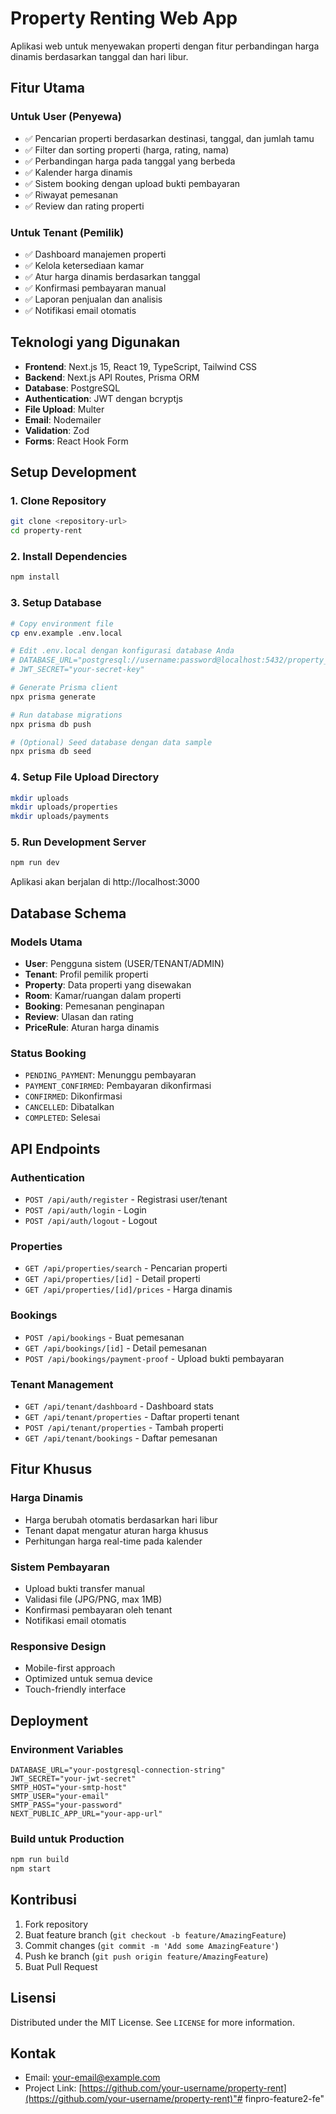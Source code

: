 # Property Renting Web App

Aplikasi web untuk menyewakan properti dengan fitur perbandingan harga dinamis berdasarkan tanggal dan hari libur.

## Fitur Utama

### Untuk User (Penyewa)
- ✅ Pencarian properti berdasarkan destinasi, tanggal, dan jumlah tamu
- ✅ Filter dan sorting properti (harga, rating, nama)
- ✅ Perbandingan harga pada tanggal yang berbeda
- ✅ Kalender harga dinamis
- ✅ Sistem booking dengan upload bukti pembayaran
- ✅ Riwayat pemesanan
- ✅ Review dan rating properti

### Untuk Tenant (Pemilik)
- ✅ Dashboard manajemen properti
- ✅ Kelola ketersediaan kamar
- ✅ Atur harga dinamis berdasarkan tanggal
- ✅ Konfirmasi pembayaran manual
- ✅ Laporan penjualan dan analisis
- ✅ Notifikasi email otomatis

## Teknologi yang Digunakan

- **Frontend**: Next.js 15, React 19, TypeScript, Tailwind CSS
- **Backend**: Next.js API Routes, Prisma ORM
- **Database**: PostgreSQL
- **Authentication**: JWT dengan bcryptjs
- **File Upload**: Multer
- **Email**: Nodemailer
- **Validation**: Zod
- **Forms**: React Hook Form

## Setup Development

### 1. Clone Repository
```bash
git clone <repository-url>
cd property-rent
```

### 2. Install Dependencies
```bash
npm install
```

### 3. Setup Database
```bash
# Copy environment file
cp env.example .env.local

# Edit .env.local dengan konfigurasi database Anda
# DATABASE_URL="postgresql://username:password@localhost:5432/property_rent"
# JWT_SECRET="your-secret-key"

# Generate Prisma client
npx prisma generate

# Run database migrations
npx prisma db push

# (Optional) Seed database dengan data sample
npx prisma db seed
```

### 4. Setup File Upload Directory
```bash
mkdir uploads
mkdir uploads/properties
mkdir uploads/payments
```

### 5. Run Development Server
```bash
npm run dev
```

Aplikasi akan berjalan di http://localhost:3000

## Database Schema

### Models Utama
- **User**: Pengguna sistem (USER/TENANT/ADMIN)
- **Tenant**: Profil pemilik properti
- **Property**: Data properti yang disewakan
- **Room**: Kamar/ruangan dalam properti
- **Booking**: Pemesanan penginapan
- **Review**: Ulasan dan rating
- **PriceRule**: Aturan harga dinamis

### Status Booking
- `PENDING_PAYMENT`: Menunggu pembayaran
- `PAYMENT_CONFIRMED`: Pembayaran dikonfirmasi
- `CONFIRMED`: Dikonfirmasi
- `CANCELLED`: Dibatalkan
- `COMPLETED`: Selesai

## API Endpoints

### Authentication
- `POST /api/auth/register` - Registrasi user/tenant
- `POST /api/auth/login` - Login
- `POST /api/auth/logout` - Logout

### Properties
- `GET /api/properties/search` - Pencarian properti
- `GET /api/properties/[id]` - Detail properti
- `GET /api/properties/[id]/prices` - Harga dinamis

### Bookings
- `POST /api/bookings` - Buat pemesanan
- `GET /api/bookings/[id]` - Detail pemesanan
- `POST /api/bookings/payment-proof` - Upload bukti pembayaran

### Tenant Management
- `GET /api/tenant/dashboard` - Dashboard stats
- `GET /api/tenant/properties` - Daftar properti tenant
- `POST /api/tenant/properties` - Tambah properti
- `GET /api/tenant/bookings` - Daftar pemesanan

## Fitur Khusus

### Harga Dinamis
- Harga berubah otomatis berdasarkan hari libur
- Tenant dapat mengatur aturan harga khusus
- Perhitungan harga real-time pada kalender

### Sistem Pembayaran
- Upload bukti transfer manual
- Validasi file (JPG/PNG, max 1MB)
- Konfirmasi pembayaran oleh tenant
- Notifikasi email otomatis

### Responsive Design
- Mobile-first approach
- Optimized untuk semua device
- Touch-friendly interface

## Deployment

### Environment Variables
```env
DATABASE_URL="your-postgresql-connection-string"
JWT_SECRET="your-jwt-secret"
SMTP_HOST="your-smtp-host"
SMTP_USER="your-email"
SMTP_PASS="your-password"
NEXT_PUBLIC_APP_URL="your-app-url"
```

### Build untuk Production
```bash
npm run build
npm start
```

## Kontribusi

1. Fork repository
2. Buat feature branch (`git checkout -b feature/AmazingFeature`)
3. Commit changes (`git commit -m 'Add some AmazingFeature'`)
4. Push ke branch (`git push origin feature/AmazingFeature`)
5. Buat Pull Request

## Lisensi

Distributed under the MIT License. See `LICENSE` for more information.

## Kontak

- Email: your-email@example.com
- Project Link: [https://github.com/your-username/property-rent](https://github.com/your-username/property-rent)"# finpro-feature2-fe" 
